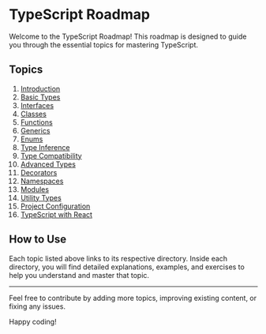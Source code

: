 # TypeScript Roadmap

Welcome to the TypeScript Roadmap! This roadmap is designed to guide you through the essential topics for mastering TypeScript.

## Topics

1. [Introduction](./01-introduction/)
2. [Basic Types](./02-basic-types/)
3. [Interfaces](./03-interfaces/)
4. [Classes](./04-classes/)
5. [Functions](./05-functions/)
6. [Generics](./06-generics/)
7. [Enums](./07-enums/)
8. [Type Inference](./08-type-inference/)
9. [Type Compatibility](./09-type-compatibility/)
10. [Advanced Types](./10-advanced-types/)
11. [Decorators](./11-decorators/)
12. [Namespaces](./12-namespaces/)
13. [Modules](./13-modules/)
14. [Utility Types](./14-utility-types/)
15. [Project Configuration](./15-project-configuration/)
16. [TypeScript with React](./16-typescript-with-react/)

## How to Use

Each topic listed above links to its respective directory. Inside each directory, you will find detailed explanations, examples, and exercises to help you understand and master that topic.

---

Feel free to contribute by adding more topics, improving existing content, or fixing any issues.

Happy coding!
